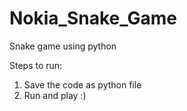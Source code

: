 # Nokia_Snake_Game
Snake game using python

Steps to run:
1. Save the code as python file
2. Run and play :)
